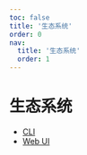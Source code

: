 ```yaml
---
toc: false
title: '生态系统'
order: 0
nav:
  title: '生态系统'
  order: 1
---
```


# 生态系统

- [CLI](/zh-CN/ecosystem/cli)
- [Web UI](/zh-CN/ecosystem/web)
